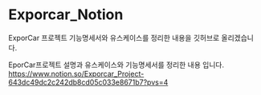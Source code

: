 # Exporcar_Notion
ExporCar 프로젝트 기능명세서와 유스케이스를 정리한 내용을 깃허브로 올리겠습니다.


EporCar프로젝트 설명과 유스케이스와 기능명세서를 정리한 내용 입니다.
https://www.notion.so/Exporcar_Project-643dc49dc2c242db8cd05c033e8671b7?pvs=4






